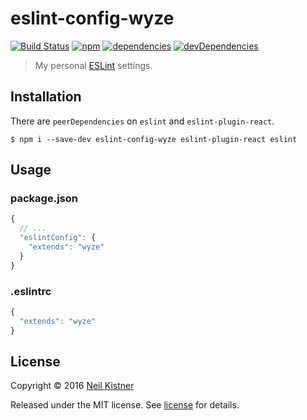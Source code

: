 # eslint-config-wyze

[![Build Status][travis-image]][travis-url]
[![npm][npm-image]][npm-url]
[![dependencies][deps-image]][deps-url]
[![devDependencies][depsdev-image]][depsdev-url]

> My personal [ESLint](//github.com/eslint/eslint) settings.

## Installation

There are `peerDependencies` on `eslint` and `eslint-plugin-react`.

```shell
$ npm i --save-dev eslint-config-wyze eslint-plugin-react eslint
```

## Usage

### package.json

```js
{
  // ...
  "eslintConfig": {
    "extends": "wyze"
  }
}
```

### .eslintrc

```js
{
  "extends": "wyze"
}
```

## License

Copyright © 2016 [Neil Kistner](//github.com/wyze)

Released under the MIT license. See [license](license) for details.

[travis-image]: https://img.shields.io/travis/wyze/eslint-config-wyze.svg?style=flat-square
[travis-url]: https://travis-ci.org/wyze/eslint-config-wyze

[npm-image]: https://img.shields.io/npm/v/eslint-config-wyze.svg?style=flat-square
[npm-url]: https://npmjs.com/package/eslint-config-wyze

[deps-image]: https://img.shields.io/david/wyze/eslint-config-wyze.svg?style=flat-square
[deps-url]: https://david-dm.org/wyze/eslint-config-wyze

[depsdev-image]: https://img.shields.io/david/dev/wyze/eslint-config-wyze.svg?style=flat-square
[depsdev-url]: https://david-dm.org/wyze/eslint-config-wyze#info=devDependencies
